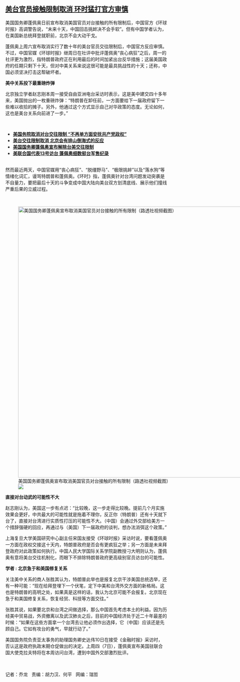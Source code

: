 <!--1610379900000-->
[美台官员接触限制取消    环时猛打官方审慎](https://www.rfa.org/mandarin/yataibaodao/gangtai/ql1-01112021070838.html)
------

<p></p><p>美国国务卿蓬佩奥日前宣布取消美国官员对台接触的所有限制后，中国官方《环球时报》高调警告说，“未来十天，中国回击挑衅决不会手软”。但有中国学者认为，在美国新总统拜登就职前，北京不会大动干戈。</p><p>蓬佩奥上周六宣布取消实行了数十年的美台官员交往限制后，中国官方反应审慎。不过，中国官媒《环球时报》继周日在社评中批评蓬佩奥“丧心病狂”之后，周一的社评更为激烈，指特朗普政府正在利用最后的时间加紧出台反华措施；这届美国政府的任期只剩下十天，但对中美关系来说这很可能是最具挑战性的十天；还称，中国必须坚决打击这帮破坏者。</p><p><strong>美中关系投下最重磅炸弹</strong></p><p>北京独立学者赵志刚本周一接受自由亚洲电台采访时表示，这是美中建交四十多年来，美国抛出的一枚重磅炸弹：“特朗普在卸任前，一方面要给下一届政府留下一些难以收拾的摊子。另外，他通过这个方式显示自己对华政策的态度。无论如何，这也是美台关系向前进了一步。”</p><p><br/></p><ul><li><strong><a href="https://www.rfa.org/mandarin/yataibaodao/gangtai/hx1-01112021060102.html">美国务院取消对台交往限制 “不再单方面安抚共产党政权”</a></strong></li><li><strong><a href="https://www.rfa.org/mandarin/Xinwen/8-01102021153233.html">美台交往限制取消 北京会有排山倒海式的反应</a></strong></li><li><strong><a href="https://www.rfa.org/mandarin/Xinwen/11-01092021172319.html">美国国务卿蓬佩奥宣布解除台美交往限制</a></strong><strong><a href="https://www.rfa.org/mandarin/Xinwen/8-01102021153233.html"></a></strong></li><li><a href="https://www.rfa.org/mandarin/yataibaodao/gangtai/hx1-01082021044342.html"><strong>美联合国代表13号访台 蓬佩奥细数挺台军售纪录</strong></a></li></ul><p><br/>然而最近两天，中国官媒用“丧心病狂”、“脱缰野马”、“极限挑衅”以及“落水狗”等情绪化词汇，谩骂特朗普和蓬佩奥。《环时》指，蓬佩奥针对台湾问题发动突袭是不自量力，要把最后十天的斗争变成中国大陆向美台双方划清底线、展示他们撞线严重后果的立威过程。<br/><strong></strong></p><p><br/></p><p><figure class="image-richtext image-inline captioned" style="width:1500px;"><img alt="美国国务卿蓬佩奥宣布取消美国官员对台接触的所有限制（路透社视频截图）" height="844" src="https://www.rfa.org/mandarin/yataibaodao/gangtai/ql1-01112021070838.html/untitled-1.jpg/@@images/056ae6d3-0186-4e87-be7f-e2a6d5bd5423.jpeg" title="Untitled-1.jpg" width="1500"/><figcaption class="image-caption">美国国务卿蓬佩奥宣布取消美国官员对台接触的所有限制（路透社视频截图）</figcaption><small></small><div id="zoomattribute"><a data-caption="美国国务卿蓬佩奥宣布取消美国官员对台接触的所有限制（路透社视频截图）" data-fancybox="" href="https://www.rfa.org/mandarin/yataibaodao/gangtai/ql1-01112021070838.html/untitled-1.jpg" id="single_image" title="美国国务卿蓬佩奥宣布取消美国官员对台接触的所有限制（路透社视频截图）"><img src="/++plone++rfa-resources/img/icon-zoom.png"/></a></div></figure></p><p><strong>直接对台动武的可能性不大</strong></p><p>赵志刚认为，美国这一步有点迟：“比较晚，这一步走得比较晚。提前几个月实施效果会更好，中共最大的可能性就是拖着不理你，反正你（特朗普）还有十天就下台了，直接对台湾进行实质性打压的可能性不大。（中国）会通过外交部给美方一个措辞强硬的回应，再通过与（美国）下一届政府的谈判，想办法消弭这个政策。”</p><p>上海复旦大学美国研究中心副主任宋国友接受《环球时报》采访时说，要看蓬佩奥一方面在政权交接这十天内，特朗普政府是否会有更疯狂之举；另一方面是未来拜登政府对此政策如何执行。中国人民大学国际关系学院副教授刁大明则认为，蓬佩奥有意将美台交往机制化，而眼下不排除特朗普政府更高级别官员访台的可能性。<br/><strong></strong></p><p><strong>学者 : 北京急于和美国修复关系</strong></p><p>关注美中关系的商人张胜其认为，特朗普此举也是报复北京干涉美国总统选举，还有一种可能：“现在给拜登埋下一个伏笔，定下中美和台湾外交方面的新格局。这也是特朗普的高明之处，如果真是这样的话，我认为北京可能不会报复。北京现在急于和美国修复关系，恢复经贸、科技等方面交往。”</p><p>张胜其说，如果要北京和台湾之间做选择，那么中国首先考虑本土的利益。因为历经美中贸易战，外资撤离以及武汉肺炎之后，目前的中国经济处于近二十年最差的时候：“如果在这些方面拿一个台湾去让他必须作出选择，它（中国）应该还是先顾自己。它如有攻台的勇气，早就行动了。”</p><p>美国国务院负责亚太事务的助理国务卿史达伟10日在接受《金融时报》采访时，否认这是政府执政末期仓促做出的决定。上周四（7日），蓬佩奥宣布美国驻联合国大使克拉夫特将在本周访问台湾，遭到中国外交部激烈批评。<br/><br/></p><p><br/>记者：乔龙   责编：胡力汉、何平   网编：瑞哲</p>
